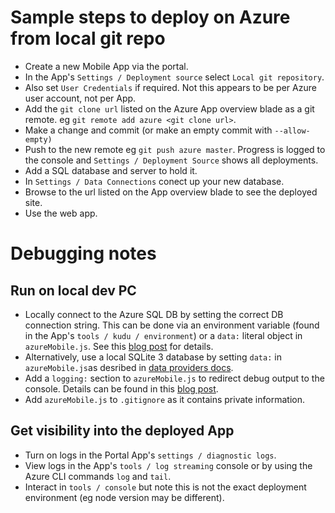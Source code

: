 # Sample steps to deploy on Azure from local git repo

* Create a new Mobile App via the portal.
* In the App's ```Settings / Deployment source``` select ```Local git repository```.
* Also set ```User Credentials``` if required. Not this appears to be per Azure user account, not per App.
* Add the ```git clone url``` listed on the Azure App overview blade as a git remote. eg ```git remote add azure <git clone url>```.
* Make a change and commit (or make an empty commit with ```--allow-empty)```
* Push to the new remote eg ```git push azure master```. Progress is logged to the console and ```Settings / Deployment Source``` shows all deployments.
* Add a SQL database and server to hold it.
* In ```Settings / Data Connections``` conect up your new database.
* Browse to the url listed on the App overview blade to see the deployed site.
* Use the web app.

# Debugging notes

## Run on local dev PC
* Locally connect to the Azure SQL DB by setting the correct DB connection string. This can be done via an environment variable (found in the App's ```tools / kudu / environment```) or a ```data:``` literal object in ```azureMobile.js```. See this [blog post](https://shellmonger.com/2016/04/01/30-days-of-zumo-v2-azure-mobile-apps-day-2-local-development/) for details.
* Alternatively, use a local SQLite 3 database by setting ```data:``` in ```azureMobile.js```as desribed in [data providers docs](http://azure.github.io/azure-mobile-apps-node/module-azure-mobile-apps_configuration_Data%2520Providers.html).
* Add a ```logging:``` section to ```azureMobile.js``` to redirect debug output to the console. Details can be found in this [blog post](https://shellmonger.com/2016/04/01/30-days-of-zumo-v2-azure-mobile-apps-day-2-local-development/).
* Add ```azureMobile.js``` to ```.gitignore``` as it contains private information.

## Get visibility into the deployed App
* Turn on logs in the Portal App's ```settings / diagnostic logs```.
* View logs in the App's ```tools / log streaming``` console or by using the Azure CLI commands ```log``` and ```tail```.
* Interact in ```tools / console``` but note this is not the exact deployment environment (eg node version may be different).
